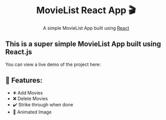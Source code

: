 <h1 align="center">MovieList React App  🎬</h1>  
<p align="center">
    A simple MovieList App built using <a href="https://reactjs.org/">React</a>
</p>

## This is a super simple MovieList App built using React.js

You can view a live demo of the project here: 

## 🙂 Features:

- ➕ Add Movies
- ❌ Delete Movies
- ✔️ Strike through when done
- 🔮 Animated Image